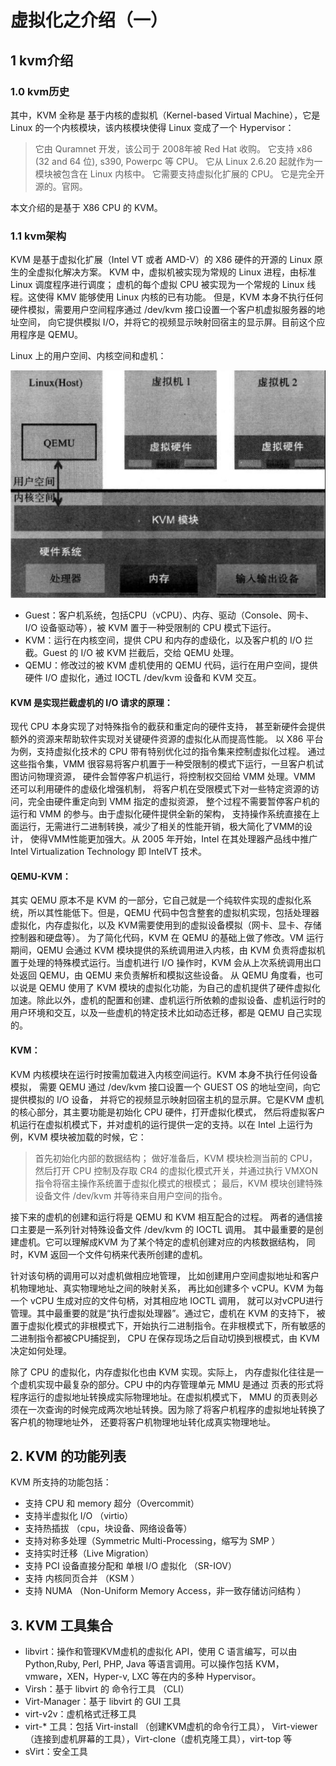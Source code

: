 # 虚拟化之介绍（一）

## 1 kvm介绍

### 1.0 kvm历史

其中，KVM 全称是 基于内核的虚拟机（Kernel-based Virtual Machine），它是Linux 的一个内核模块，该内核模块使得 Linux 变成了一个 Hypervisor：

> 它由 Quramnet 开发，该公司于 2008年被 Red Hat 收购。
它支持 x86 (32 and 64 位), s390, Powerpc 等 CPU。
它从 Linux 2.6.20 起就作为一模块被包含在 Linux 内核中。
它需要支持虚拟化扩展的 CPU。
它是完全开源的。官网。

本文介绍的是基于 X86 CPU 的 KVM。

### 1.1 kvm架构

KVM 是基于虚拟化扩展（Intel VT 或者 AMD-V）的 X86 硬件的开源的 Linux 原生的全虚拟化解决方案。
KVM 中，虚拟机被实现为常规的 Linux 进程，由标准 Linux 调度程序进行调度；
虚机的每个虚拟 CPU 被实现为一个常规的 Linux 线程。这使得 KMV 能够使用 Linux 内核的已有功能。
但是，KVM 本身不执行任何硬件模拟，需要用户空间程序通过 /dev/kvm 接口设置一个客户机虚拟服务器的地址空间，
向它提供模拟 I/O，并将它的视频显示映射回宿主的显示屏。目前这个应用程序是 QEMU。
 
Linux 上的用户空间、内核空间和虚机：

![kvm架构](https://github.com/dong1224/dong1224.github.io/blob/master/_posts/201811/kvm1.1-1.jpg?raw=true)

- Guest：客户机系统，包括CPU（vCPU）、内存、驱动（Console、网卡、I/O 设备驱动等），被 KVM 置于一种受限制的 CPU 模式下运行。
- KVM：运行在内核空间，提供 CPU 和内存的虚级化，以及客户机的 I/O 拦截。Guest 的 I/O 被 KVM 拦截后，交给 QEMU 处理。
- QEMU：修改过的被 KVM 虚机使用的 QEMU 代码，运行在用户空间，提供硬件 I/O 虚拟化，通过 IOCTL /dev/kvm 设备和 KVM 交互。

#### KVM 是实现拦截虚机的 I/O 请求的原理：

现代 CPU 本身实现了对特殊指令的截获和重定向的硬件支持，
甚至新硬件会提供额外的资源来帮助软件实现对关键硬件资源的虚拟化从而提高性能。
以 X86 平台为例，支持虚拟化技术的 CPU  带有特别优化过的指令集来控制虚拟化过程。
通过这些指令集，VMM 很容易将客户机置于一种受限制的模式下运行，一旦客户机试图访问物理资源，
硬件会暂停客户机运行，将控制权交回给 VMM 处理。VMM 还可以利用硬件的虚级化增强机制，
将客户机在受限模式下对一些特定资源的访问，完全由硬件重定向到 VMM 指定的虚拟资源，
整个过程不需要暂停客户机的运行和 VMM 的参与。由于虚拟化硬件提供全新的架构，
支持操作系统直接在上面运行，无需进行二进制转换，减少了相关的性能开销，极大简化了VMM的设计，
使得VMM性能更加强大。从 2005 年开始，Intel 在其处理器产品线中推广 Intel Virtualization Technology 即 IntelVT 技术。
	
#### QEMU-KVM：

  其实 QEMU 原本不是 KVM 的一部分，它自己就是一个纯软件实现的虚拟化系统，所以其性能低下。但是，QEMU 代码中包含整套的虚拟机实现，包括处理器虚拟化，内存虚拟化，以及 KVM需要使用到的虚拟设备模拟（网卡、显卡、存储控制器和硬盘等）。 为了简化代码，KVM 在 QEMU 的基础上做了修改。VM 运行期间，QEMU 会通过 KVM 模块提供的系统调用进入内核，由 KVM 负责将虚拟机置于处理的特殊模式运行。当虚机进行 I/O 操作时，KVM 会从上次系统调用出口处返回 QEMU，由 QEMU 来负责解析和模拟这些设备。   从 QEMU 角度看，也可以说是 QEMU 使用了 KVM 模块的虚拟化功能，为自己的虚机提供了硬件虚拟化加速。除此以外，虚机的配置和创建、虚机运行所依赖的虚拟设备、虚机运行时的用户环境和交互，以及一些虚机的特定技术比如动态迁移，都是 QEMU 自己实现的。  

#### KVM：

KVM 内核模块在运行时按需加载进入内核空间运行。KVM 本身不执行任何设备模拟，
需要 QEMU 通过 /dev/kvm 接口设置一个 GUEST OS 的地址空间，向它提供模拟的 I/O 设备，
并将它的视频显示映射回宿主机的显示屏。它是KVM 虚机的核心部分，其主要功能是初始化 CPU 硬件，打开虚拟化模式，
然后将虚拟客户机运行在虚拟机模式下，并对虚机的运行提供一定的支持。以在 Intel 上运行为例，KVM 模块被加载的时候，它：

> 首先初始化内部的数据结构；
做好准备后，KVM 模块检测当前的 CPU，然后打开 CPU 控制及存取 CR4 的虚拟化模式开关，并通过执行 VMXON 指令将宿主操作系统置于虚拟化模式的根模式；
最后，KVM 模块创建特殊设备文件 /dev/kvm 并等待来自用户空间的指令。
 
接下来的虚机的创建和运行将是 QEMU 和 KVM 相互配合的过程。
两者的通信接口主要是一系列针对特殊设备文件 /dev/kvm 的 IOCTL 调用。
其中最重要的是创建虚机。它可以理解成KVM 为了某个特定的虚机创建对应的内核数据结构，
同时，KVM 返回一个文件句柄来代表所创建的虚机。

针对该句柄的调用可以对虚机做相应地管理，
比如创建用户空间虚拟地址和客户机物理地址、真实物理地址之间的映射关系，
再比如创建多个 vCPU。KVM 为每一个 vCPU 生成对应的文件句柄，对其相应地 IOCTL 调用，
就可以对vCPU进行管理。其中最重要的就是“执行虚拟处理器”。通过它，虚机在 KVM 的支持下，
被置于虚拟化模式的非根模式下，开始执行二进制指令。在非根模式下，所有敏感的二进制指令都被CPU捕捉到，
CPU 在保存现场之后自动切换到根模式，由 KVM 决定如何处理。

除了 CPU 的虚拟化，内存虚拟化也由 KVM 实现。实际上，
内存虚拟化往往是一个虚机实现中最复杂的部分。CPU 中的内存管理单元 MMU 是通过
页表的形式将程序运行的虚拟地址转换成实际物理地址。在虚拟机模式下，
MMU 的页表则必须在一次查询的时候完成两次地址转换。因为除了将客户机程序的虚拟地址转换了客户机的物理地址外，
还要将客户机物理地址转化成真实物理地址。

## 2. KVM 的功能列表

KVM 所支持的功能包括：

- 支持 CPU 和 memory 超分（Overcommit）
- 支持半虚拟化 I/O （virtio）
- 支持热插拔 （cpu，块设备、网络设备等）
- 支持对称多处理（Symmetric Multi-Processing，缩写为 SMP ）
- 支持实时迁移（Live Migration）
- 支持 PCI 设备直接分配和 单根 I/O 虚拟化 （SR-IOV）
- 支持 内核同页合并 （KSM ）
- 支持 NUMA （Non-Uniform Memory Access，非一致存储访问结构 ）

## 3. KVM 工具集合

- libvirt：操作和管理KVM虚机的虚拟化 API，使用 C 语言编写，可以由 Python,Ruby, Perl, PHP, Java 等语言调用。可以操作包括 KVM，vmware，XEN，Hyper-v, LXC 等在内的多种 Hypervisor。
- Virsh：基于 libvirt 的 命令行工具 （CLI）
- Virt-Manager：基于 libvirt 的 GUI 工具
- virt-v2v：虚机格式迁移工具
- virt-* 工具：包括 Virt-install （创建KVM虚机的命令行工具）， Virt-viewer （连接到虚机屏幕的工具），Virt-clone（虚机克隆工具），virt-top 等
- sVirt：安全工具 

